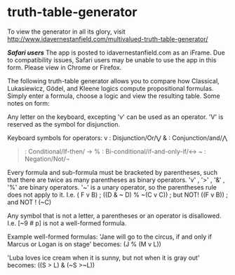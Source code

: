 # truth-table-generator

To view the generator in all its glory, visit http://www.idavernestanfield.com/multivalued-truth-table-generator/

***Safari users*** The app is posted to idavernestanfield.com as an iFrame. Due to compatibility issues, Safari users may be unable to use the app in this form. Please view in Chrome or Firefox.

The following truth-table generator allows you to compare how Classical, Lukasiewicz, Gödel, and Kleene logics compute propositional formulas. Simply enter a formula, choose a logic and view the resulting table. Some notes on form: 

Any letter on the keyboard, excepting 'v' can be used as an operator. 'V' is reserved as the symbol for disjunction. 

Keyboard symbols for operators:
v  :  Disjunction/Or/⋁                   &  :  Conjunction/and/⋀
>  :  Conditional/If-then/ →         %  :  Bi-conditional/if-and-only-if/↔
~  :  Negation/Not/¬

Every formula and sub-formula must be bracketed by parentheses, such that there are twice as many parentheses as binary operators.  'v' , '>' , '&' , '%' are binary operators. '~' is a unary operator, so the parentheses rule does not apply to it. I.e. ( F v B)  ;  ((D & ~ D) % ~(C v C))  ; but NOT! ((F v B)) ; and NOT ! (~C)

Any symbol that is not a letter, a parentheses or an operator is disallowed. I.e. [~9 # p] is not a well-formed formula.

Example well-formed formulas:
'Jane will go to the circus, if and only if Marcus or Logan is on stage' becomes:
(J % (M v L))

'Luba loves ice cream when it is sunny, but not when it is gray out' becomes: 
((S > L) & (~S >~L))
